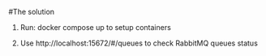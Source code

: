 #The solution

1. Run: docker compose up 
to setup containers

2. Use http://localhost:15672/#/queues to check RabbitMQ queues status 

